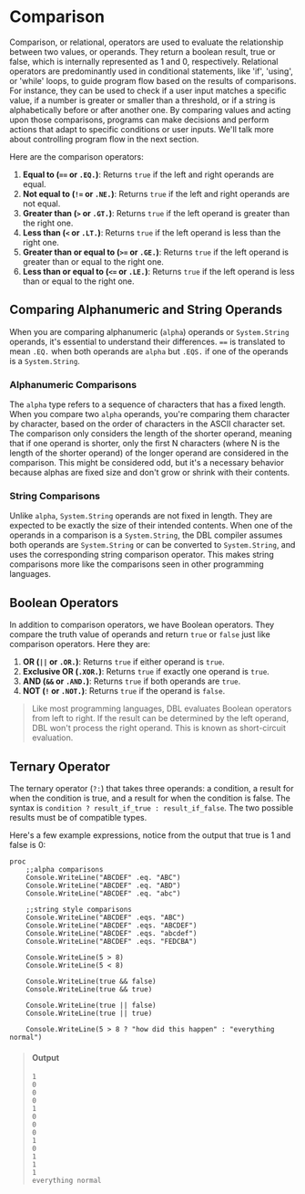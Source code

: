 # Comparison

Comparison, or relational, operators are used to evaluate the relationship between two values, or operands. They return a boolean result, true or false, which is internally represented as 1 and 0, respectively. Relational operators are predominantly used in conditional statements, like 'if', 'using', or 'while' loops, to guide program flow based on the results of comparisons. For instance, they can be used to check if a user input matches a specific value, if a number is greater or smaller than a threshold, or if a string is alphabetically before or after another one. By comparing values and acting upon those comparisons, programs can make decisions and perform actions that adapt to specific conditions or user inputs. We'll talk more about controlling program flow in the next section.

Here are the comparison operators:

1.  **Equal to (`==` or `.EQ.`)**: Returns `true` if the left and right operands are equal.
2.  **Not equal to (`!=` or `.NE.`)**: Returns `true` if the left and right operands are not equal.
3.  **Greater than (`>` or `.GT.`)**: Returns `true` if the left operand is greater than the right one.
4.  **Less than (`<` or `.LT.`)**: Returns `true` if the left operand is less than the right one.
5.  **Greater than or equal to (`>=` or `.GE.`)**: Returns `true` if the left operand is greater than or equal to the right one.
6.  **Less than or equal to (`<=` or `.LE.`)**: Returns `true` if the left operand is less than or equal to the right one.

Comparing Alphanumeric and String Operands
-------------------------------------------------

When you are comparing alphanumeric (`alpha`) operands or `System.String` operands, it's essential to understand their differences. `==` is translated to mean `.EQ.` when both operands are `alpha` but `.EQS.` if one of the operands is a `System.String`. 

### Alphanumeric Comparisons

The `alpha` type refers to a sequence of characters that has a fixed length. When you compare two `alpha` operands, you're comparing them character by character, based on the order of characters in the ASCII character set. The comparison only considers the length of the shorter operand, meaning that if one operand is shorter, only the first N characters (where N is the length of the shorter operand) of the longer operand are considered in the comparison. This might be considered odd, but it's a necessary behavior because alphas are fixed size and don't grow or shrink with their contents.

### String Comparisons

Unlike `alpha`, `System.String` operands are not fixed in length. They are expected to be exactly the size of their intended contents. When one of the operands in a comparison is a `System.String`, the DBL compiler assumes both operands are `System.String` or can be converted to `System.String`, and uses the corresponding string comparison operator. This makes string comparisons more like the comparisons seen in other programming languages.


Boolean Operators
------------------------

In addition to comparison operators, we have Boolean operators. They compare the truth value of operands and return `true` or `false` just like comparison operators. Here they are:

1.  **OR (`||` or `.OR.`)**: Returns `true` if either operand is `true`.
2.  **Exclusive OR (`.XOR.`)**: Returns `true` if exactly one operand is `true`.
3.  **AND (`&&` or `.AND.`)**: Returns `true` if both operands are `true`.
4.  **NOT (`!` or `.NOT.`)**: Returns `true` if the operand is `false`.

> Like most programming languages, DBL evaluates Boolean operators from left to right. If the result can be determined by the left operand, DBL won't process the right operand. This is known as short-circuit evaluation.

Ternary Operator
---------------------------

The ternary operator (`?:`) that takes three operands: a condition, a result for when the condition is true, and a result for when the condition is false. The syntax is `condition ? result_if_true : result_if_false`. The two possible results must be of compatible types.

Here's a few example expressions, notice from the output that true is 1 and false is 0:

```dbl
proc
    ;;alpha comparisons
    Console.WriteLine("ABCDEF" .eq. "ABC")
    Console.WriteLine("ABCDEF" .eq. "ABD")
    Console.WriteLine("ABCDEF" .eq. "abc")

    ;;string style comparisons
    Console.WriteLine("ABCDEF" .eqs. "ABC")
    Console.WriteLine("ABCDEF" .eqs. "ABCDEF")
    Console.WriteLine("ABCDEF" .eqs. "abcdef")
    Console.WriteLine("ABCDEF" .eqs. "FEDCBA")

    Console.WriteLine(5 > 8)
    Console.WriteLine(5 < 8)

    Console.WriteLine(true && false)
    Console.WriteLine(true && true)

    Console.WriteLine(true || false)
    Console.WriteLine(true || true)

    Console.WriteLine(5 > 8 ? "how did this happen" : "everything normal")
```

> #### Output
> ```
> 1
> 0
> 0
> 0
> 1
> 0
> 0
> 0
> 1
> 0
> 1
> 1
> 1
> everything normal
> ```